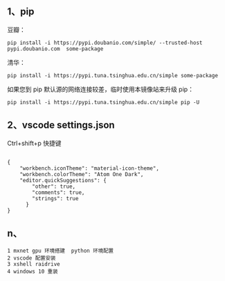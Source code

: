 ## 1、pip

豆瓣：

```
pip install -i https://pypi.doubanio.com/simple/ --trusted-host pypi.doubanio.com  some-package   
```

清华：

```
pip install -i https://pypi.tuna.tsinghua.edu.cn/simple some-package 
```

如果您到 pip 默认源的网络连接较差，临时使用本镜像站来升级 pip：

```
pip install -i https://pypi.tuna.tsinghua.edu.cn/simple pip -U
```

## 2、vscode settings.json
Ctrl+shift+p 快捷键
```

{
    "workbench.iconTheme": "material-icon-theme",
    "workbench.colorTheme": "Atom One Dark",
    "editor.quickSuggestions": {
        "other": true,
        "comments": true,
        "strings": true
      }
}

```
## n、
```
1 mxnet gpu 环境搭建  python 环境配置
2 vscode 配置安装
3 xshell raidrive 
4 windows 10 重装
```
